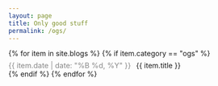 ```yaml
---
layout: page
title: Only good stuff
permalink: /ogs/
---
```


<style>
    .td-none {
        text-decoration: none !important;
    }

    .ogs-entry-date {
        font-size: 0.9rem;
        color: #888;
        margin-bottom: 12px;
    }

</style>

<div class="ogs-container">
  {% for item in site.blogs %}
    {% if item.category == "ogs" %}
      <div style="margin-top: 0.4rem">
        <a href="{{ item.url }}" class="td-none">
          <span class="ogs-entry-date">{{ item.date | date: "%B %d, %Y" }}</span>
          <span style="margin-left: 0.4rem">{{ item.title }}</span>
        </a>
      </div>
    {% endif %}
  {% endfor %}
</div>
